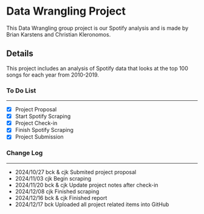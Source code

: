 # Data Wrangling Project
This Data Wrangling group project is our Spotify analysis and is made by Brian Karstens and Christian Kleronomos. 

## Details
This project includes an analysis of Spotify data that looks at the top 100 songs for each year from 2010-2019.

### To Do List

---

- [x] Project Proposal
- [x] Start Spotify Scraping
- [x] Project Check-in
- [x] Finish Spotify Scraping
- [x] Project Submission

### Change Log

---

- 2024/10/27    bck & cjk   Submited project proposal
- 2024/11/03    cjk         Begin scraping
- 2024/11/20    bck & cjk   Update project notes after check-in
- 2024/12/08    cjk         Finished scraping
- 2024/12/16    bck & cjk   Finished report
- 2024/12/17    bck         Uploaded all project related items into GitHub